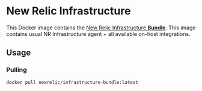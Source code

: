 # New Relic Infrastructure

This Docker image contains the [New Relic Infrastructure **Bundle**](https://newrelic.com/infrastructure-bundle). This image contains usual NR Infrastructure agent + all available on-host integrations.

## Usage

### Pulling

`docker pull newrelic/infrastructure-bundle:latest`
